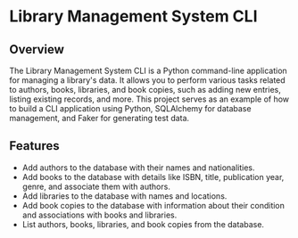 # Library Management System CLI

## Overview

The Library Management System CLI is a Python command-line application for managing a library's data. It allows you to perform various tasks related to authors, books, libraries, and book copies, such as adding new entries, listing existing records, and more. This project serves as an example of how to build a CLI application using Python, SQLAlchemy for database management, and Faker for generating test data.

## Features

- Add authors to the database with their names and nationalities.
- Add books to the database with details like ISBN, title, publication year, genre, and associate them with authors.
- Add libraries to the database with names and locations.
- Add book copies to the database with information about their condition and associations with books and libraries.
- List authors, books, libraries, and book copies from the database.

